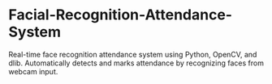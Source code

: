 # Facial-Recognition-Attendance-System
Real-time face recognition attendance system using Python, OpenCV, and dlib. Automatically detects and marks attendance by recognizing faces from webcam input.

